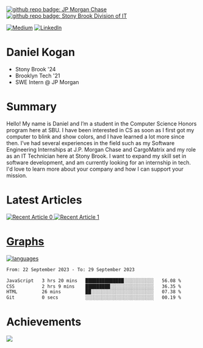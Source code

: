 [![github repo badge: JP Morgan Chase](https://img.shields.io/badge/JP_Morgan_Chase--181717?color=blue)](https://careers.jpmorgan.com/in/en/students/programs/software-engineer-summer?search=&tags=location__Americas__UnitedStatesofAmerica)
[![github repo badge: Stony Brook Division of IT](https://img.shields.io/badge/Stony%20Brook%20Division%20of%20IT--181717?color=red)](https://it.stonybrook.edu/)

[![Medium](https://img.shields.io/badge/Medium-12100E?logo=medium&logoColor=white)](https://medium.com/@danielkoganx) [![LinkedIn](https://img.shields.io/badge/LinkedIn-%230077B5.svg?logo=linkedin&logoColor=white)](https://linkedin.com/in/danielkogan123)
# Daniel Kogan

- Stony Brook '24
- Brooklyn Tech '21
- SWE Intern @ JP Morgan

# Summary

Hello! My name is Daniel and I’m a student in the Computer Science Honors program here at SBU. I have been interested in CS as soon as I first got my computer to blink and show colors, and I have learned a lot more since then. I’ve had several experiences in the field such as my Software Engineering Internships at J.P. Morgan Chase and CargoMatrix and my role as an IT Technician here at Stony Brook. I want to expand my skill set in software development, and am currently looking for an internship in tech. I'd love to learn more about your company and how I can support your mission.

# Latest Articles

<a target="_blank" href="https://github-readme-medium-recent-article.vercel.app/medium/@danielkoganx/0"><img src="https://github-readme-medium-recent-article.vercel.app/medium/@danielkoganx/0" alt="Recent Article 0"> 
<a target="_blank" href="https://github-readme-medium-recent-article.vercel.app/medium/@danielkoganx/1"><img src="https://github-readme-medium-recent-article.vercel.app/medium/@danielkoganx/1" alt="Recent Article 1"> 

# Graphs

<div style="width: 100%">

[![languages](https://github-readme-stats.vercel.app/api/top-langs/?username=daminals&langs_count=8&hide=html&layout=compact)](https://github-readme-stats.vercel.app/api/top-langs/?username=daminals&langs_count=8&hide=html&layout=compact)
</div>

<!--START_SECTION:waka-->

```txt
From: 22 September 2023 - To: 29 September 2023

JavaScript   3 hrs 20 mins   ██████████████░░░░░░░░░░░   56.08 %
CSS          2 hrs 9 mins    █████████░░░░░░░░░░░░░░░░   36.35 %
HTML         26 mins         ██░░░░░░░░░░░░░░░░░░░░░░░   07.38 %
Git          0 secs          ░░░░░░░░░░░░░░░░░░░░░░░░░   00.19 %
```

<!--END_SECTION:waka-->

# Achievements 

![](https://github-profile-trophy.vercel.app/?username=daminals&theme=onestar&no-frame=true&no-bg=false&margin-w=4)
